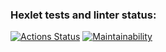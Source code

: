 ### Hexlet tests and linter status:
[![Actions Status](https://github.com/superxb/php-project-45/actions/workflows/hexlet-check.yml/badge.svg)](https://github.com/superxb/php-project-45/actions)
[![Maintainability](https://api.codeclimate.com/v1/badges/1083c526dc4204c286c1/maintainability)](https://codeclimate.com/github/superxb/php-project-45/maintainability)